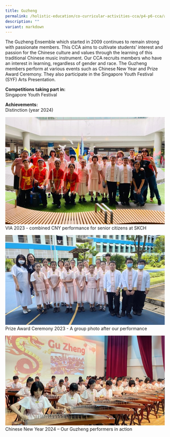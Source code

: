 ```yaml
---
title: Guzheng
permalink: /holistic-education/co-curricular-activities-cca/p4-p6-cca/aesthetics/guzheng/
description: ""
variant: markdown
---
```

The Guzheng Ensemble which started in 2009 continues to remain strong with passionate members. This CCA aims to cultivate students’ interest and passion for the Chinese culture and values through the learning of this traditional Chinese music instrument. Our CCA recruits members who have an interest in learning, regardless of gender and race.
The Guzheng members perform at various events such as Chinese New Year and Prize Award Ceremony. They also participate in the Singapore Youth Festival (SYF) Arts Presentation.

**Competitions taking part in:**<br>
Singapore Youth Festival 

**Achievements:**<br>
Distinction (year 2024)

![VIA 2023 - combined CNY performance for senior citizens at SKCH](/images/CCA/Aesthetics/Guzheng/VIA_2023___combined_CNY_performance_for_senior_citizens_at_SKCH.jpg)VIA 2023 - combined CNY performance for senior citizens at SKCH

![Prize Award Ceremony 2023 - A group photo after our performance](/images/CCA/Aesthetics/Guzheng/Prize_Award_Ceremony_2023____A_group_photo_after_our_performance.jpg)Prize Award Ceremony 2023 - A group photo after our performance

![Chinese New Year 2024 – Our Guzheng performers in action](/images/CCA/Aesthetics/Guzheng/Chinese_New_Year_2024___Our_Guzheng_performers_in_action.jpg)Chinese New Year 2024 – Our Guzheng performers in action

